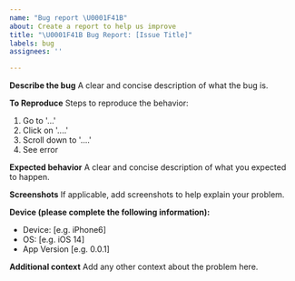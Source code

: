 ```yaml
---
name: "Bug report \U0001F41B"
about: Create a report to help us improve
title: "\U0001F41B Bug Report: [Issue Title]"
labels: bug
assignees: ''

---
```


**Describe the bug**
A clear and concise description of what the bug is.

**To Reproduce**
Steps to reproduce the behavior:
1. Go to '...'
2. Click on '....'
3. Scroll down to '....'
4. See error

**Expected behavior**
A clear and concise description of what you expected to happen.

**Screenshots**
If applicable, add screenshots to help explain your problem.

**Device (please complete the following information):**
 - Device: [e.g. iPhone6]
 - OS: [e.g. iOS 14]
 - App Version [e.g. 0.0.1]

**Additional context**
Add any other context about the problem here.
